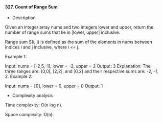 #### 327. Count of Range Sum

* Description

Given an integer array nums and two integers lower and upper, return the number of range sums that lie in [lower, upper] inclusive.

Range sum S(i, j) is defined as the sum of the elements in nums between indices i and j inclusive, where i <= j.

Example 1:

Input: nums = [-2,5,-1], lower = -2, upper = 2
Output: 3
Explanation: The three ranges are: [0,0], [2,2], and [0,2] and their respective sums are: -2, -1, 2.
Example 2:

Input: nums = [0], lower = 0, upper = 0
Output: 1

* Complexity analysis

Time complexity: O(n log n).

Space complexity: O(n).